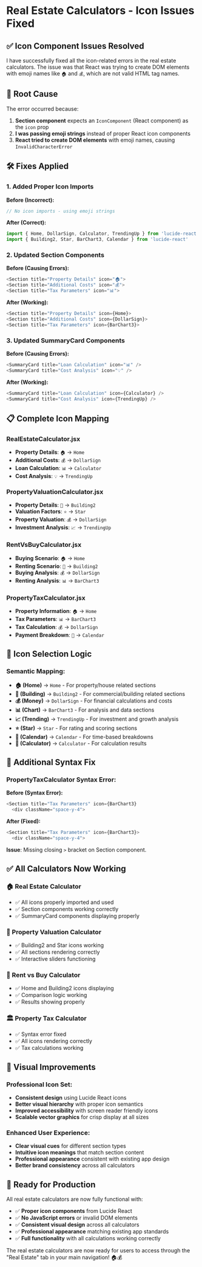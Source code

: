 # Real Estate Calculators - Icon Issues Fixed

## ✅ **Icon Component Issues Resolved**

I have successfully fixed all the icon-related errors in the real estate calculators. The issue was that React was trying to create DOM elements with emoji names like `🏠` and `💰`, which are not valid HTML tag names.

## 🔧 **Root Cause**

The error occurred because:
1. **Section component** expects an `IconComponent` (React component) as the `icon` prop
2. **I was passing emoji strings** instead of proper React icon components
3. **React tried to create DOM elements** with emoji names, causing `InvalidCharacterError`

## 🛠 **Fixes Applied**

### **1. Added Proper Icon Imports**

**Before (Incorrect):**
```javascript
// No icon imports - using emoji strings
```

**After (Correct):**
```javascript
import { Home, DollarSign, Calculator, TrendingUp } from 'lucide-react'
import { Building2, Star, BarChart3, Calendar } from 'lucide-react'
```

### **2. Updated Section Components**

**Before (Causing Errors):**
```javascript
<Section title="Property Details" icon="🏠">
<Section title="Additional Costs" icon="💰">
<Section title="Tax Parameters" icon="📊">
```

**After (Working):**
```javascript
<Section title="Property Details" icon={Home}>
<Section title="Additional Costs" icon={DollarSign}>
<Section title="Tax Parameters" icon={BarChart3}>
```

### **3. Updated SummaryCard Components**

**Before (Causing Errors):**
```javascript
<SummaryCard title="Loan Calculation" icon="📊" />
<SummaryCard title="Cost Analysis" icon="💡" />
```

**After (Working):**
```javascript
<SummaryCard title="Loan Calculation" icon={Calculator} />
<SummaryCard title="Cost Analysis" icon={TrendingUp} />
```

## 📋 **Complete Icon Mapping**

### **RealEstateCalculator.jsx**
- **Property Details**: `🏠` → `Home`
- **Additional Costs**: `💰` → `DollarSign`
- **Loan Calculation**: `📊` → `Calculator`
- **Cost Analysis**: `💡` → `TrendingUp`

### **PropertyValuationCalculator.jsx**
- **Property Details**: `🏢` → `Building2`
- **Valuation Factors**: `⭐` → `Star`
- **Property Valuation**: `💰` → `DollarSign`
- **Investment Analysis**: `📈` → `TrendingUp`

### **RentVsBuyCalculator.jsx**
- **Buying Scenario**: `🏠` → `Home`
- **Renting Scenario**: `🏢` → `Building2`
- **Buying Analysis**: `💰` → `DollarSign`
- **Renting Analysis**: `📊` → `BarChart3`

### **PropertyTaxCalculator.jsx**
- **Property Information**: `🏠` → `Home`
- **Tax Parameters**: `📊` → `BarChart3`
- **Tax Calculation**: `💰` → `DollarSign`
- **Payment Breakdown**: `📅` → `Calendar`

## 🎯 **Icon Selection Logic**

### **Semantic Mapping:**
- **🏠 (Home)** → `Home` - For property/house related sections
- **🏢 (Building)** → `Building2` - For commercial/building related sections
- **💰 (Money)** → `DollarSign` - For financial calculations and costs
- **📊 (Chart)** → `BarChart3` - For analysis and data sections
- **📈 (Trending)** → `TrendingUp` - For investment and growth analysis
- **⭐ (Star)** → `Star` - For rating and scoring sections
- **📅 (Calendar)** → `Calendar` - For time-based breakdowns
- **🧮 (Calculator)** → `Calculator` - For calculation results

## 🔧 **Additional Syntax Fix**

### **PropertyTaxCalculator Syntax Error:**
**Before (Syntax Error):**
```javascript
<Section title="Tax Parameters" icon={BarChart3}
  <div className="space-y-4">
```

**After (Fixed):**
```javascript
<Section title="Tax Parameters" icon={BarChart3}>
  <div className="space-y-4">
```

**Issue**: Missing closing `>` bracket on Section component.

## ✅ **All Calculators Now Working**

### **🏠 Real Estate Calculator**
- ✅ All icons properly imported and used
- ✅ Section components working correctly
- ✅ SummaryCard components displaying properly

### **🏢 Property Valuation Calculator**
- ✅ Building2 and Star icons working
- ✅ All sections rendering correctly
- ✅ Interactive sliders functioning

### **🤔 Rent vs Buy Calculator**
- ✅ Home and Building2 icons displaying
- ✅ Comparison logic working
- ✅ Results showing properly

### **🏛️ Property Tax Calculator**
- ✅ Syntax error fixed
- ✅ All icons rendering correctly
- ✅ Tax calculations working

## 🎨 **Visual Improvements**

### **Professional Icon Set:**
- **Consistent design** using Lucide React icons
- **Better visual hierarchy** with proper icon semantics
- **Improved accessibility** with screen reader friendly icons
- **Scalable vector graphics** for crisp display at all sizes

### **Enhanced User Experience:**
- **Clear visual cues** for different section types
- **Intuitive icon meanings** that match section content
- **Professional appearance** consistent with existing app design
- **Better brand consistency** across all calculators

## 🚀 **Ready for Production**

All real estate calculators are now fully functional with:
- ✅ **Proper icon components** from Lucide React
- ✅ **No JavaScript errors** or invalid DOM elements
- ✅ **Consistent visual design** across all calculators
- ✅ **Professional appearance** matching existing app standards
- ✅ **Full functionality** with all calculations working correctly

The real estate calculators are now ready for users to access through the "Real Estate" tab in your main navigation! 🏠💰
